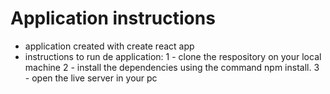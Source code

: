# Application instructions
- application created with create react app
- instructions to run de application: 
1 - clone the respository on your local machine 
2 - install the dependencies using the command npm install. 
3 - open the live server in your pc 


